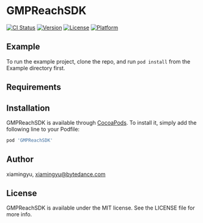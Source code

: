 # GMPReachSDK

[![CI Status](https://img.shields.io/travis/xiamingyu/GMPReachSDK.svg?style=flat)](https://travis-ci.org/xiamingyu/GMPReachSDK)
[![Version](https://img.shields.io/cocoapods/v/GMPReachSDK.svg?style=flat)](https://cocoapods.org/pods/GMPReachSDK)
[![License](https://img.shields.io/cocoapods/l/GMPReachSDK.svg?style=flat)](https://cocoapods.org/pods/GMPReachSDK)
[![Platform](https://img.shields.io/cocoapods/p/GMPReachSDK.svg?style=flat)](https://cocoapods.org/pods/GMPReachSDK)

## Example

To run the example project, clone the repo, and run `pod install` from the Example directory first.

## Requirements

## Installation

GMPReachSDK is available through [CocoaPods](https://cocoapods.org). To install
it, simply add the following line to your Podfile:

```ruby
pod 'GMPReachSDK'
```

## Author

xiamingyu, xiamingyu@bytedance.com

## License

GMPReachSDK is available under the MIT license. See the LICENSE file for more info.
